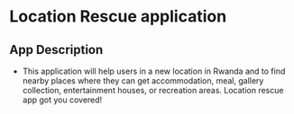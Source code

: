 # Location Rescue application
## App Description
* This application will help users in a new location in Rwanda and to find nearby places where they can get accommodation, meal, gallery collection, entertainment houses, or recreation areas. Location rescue app got you covered!